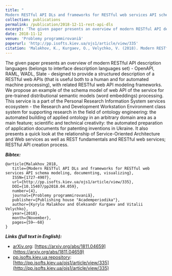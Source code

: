 ```yaml
---
title: "
Modern RESTful API DLs and frameworks for RESTful web services API schema modeling, documenting, visualizing"
collection: publications
permalink: /publication/2018-12-11-rest-api-dls
excerpt: 'The given paper presents an overview of modern RESTful API description languages (belongs to interface description languages set) - OpenAPI, RAML, WADL, Slate - designed to provide a structured description of a RESTful web APIs (that is useful both to a human and for automated machine processing), with related RESTful web API modeling frameworks. We propose an example of the schema model of web API of the service for pre-trained distributional semantic models (word embeddings) processing. This service is a part of the Personal Research Information System services ecosystem - the Research and Development Workstation Environment class system for supporting research in the field of ontology engineering: the automated building of applied ontology in an arbitrary domain area as a main feature; scientific and technical creativity: the automated preparation of application documents for patenting inventions in Ukraine. It also presents a quick look at the relationship of Service-Oriented Architecture and Web services as well as REST fundamentals and RESTful web services; RESTful API creation process.'
date: 2018-11-12
venue: 'Problemy programmirovaniâ'
paperurl: 'http://pp.isofts.kiev.ua/ojs1/article/view/335'
citation: 'Malakhov, K., Kurgaev, O., Velychko, V. (2018). Modern RESTful API DLs and frameworks for RESTful web services API schema modeling, documenting, visualizing. <i>Problemy programmirovaniâ, 4</i>, 59–68. DOI: 10.15407/pp2018.04.059'
---
```


The given paper presents an overview of modern RESTful API description languages (belongs to interface description languages set) - OpenAPI, RAML, WADL, Slate - designed to provide a structured description of a RESTful web APIs (that is useful both to a human and for automated machine processing), with related RESTful web API modeling frameworks. We propose an example of the schema model of web API of the service for pre-trained distributional semantic models (word embeddings) processing. This service is a part of the Personal Research Information System services ecosystem - the Research and Development Workstation Environment class system for supporting research in the field of ontology engineering: the automated building of applied ontology in an arbitrary domain area as a main feature; scientific and technical creativity: the automated preparation of application documents for patenting inventions in Ukraine. It also presents a quick look at the relationship of Service-Oriented Architecture and Web services as well as REST fundamentals and RESTful web services; RESTful API creation process.

***Bibtex:***
```
@article{Malakhov_2018,
   title={Modern RESTful API DLs and frameworks for RESTful web services API schema modeling, documenting, visualizing},
   ISSN={1727-4907},
   url={http://pp.isofts.kiev.ua/ojs1/article/view/335},
   DOI={10.15407/pp2018.04.059},
   number={4},
   journal={Problemy programmirovaniâ},
   publisher={Publishing house "Academperiodika"},
   author={Kyrylo Malakhov and Oleksandr Kurgaev and Vitalii Velychko},
   year={2018},
   month={November},
   pages={59–-68}
}
```

***Links (full text in English):***
* [arXiv.org](https://arxiv.org/a/0000-0003-3223-9844): [https://arxiv.org/abs/1811.04659](https://arxiv.org/abs/1811.04659)
* [pp.isofts.kiev.ua repository](http://pp.isofts.kiev.ua): [http://pp.isofts.kiev.ua/ojs1/article/view/335](http://pp.isofts.kiev.ua/ojs1/article/view/335)